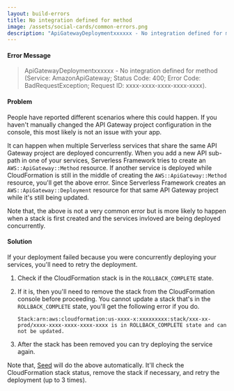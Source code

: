```yaml
---
layout: build-errors
title: No integration defined for method
image: /assets/social-cards/common-errors.png
description: "ApiGatewayDeploymentxxxxxx - No integration defined for method (Service: AmazonApiGateway; Status Code: 400; Error Code: BadRequestException; Request ID: xxxx-xxxx-xxxx-xxxx-xxxx)."
---
```


#### Error Message

> ApiGatewayDeploymentxxxxxx - No integration defined for method (Service: AmazonApiGateway; Status Code: 400; Error Code: BadRequestException; Request ID: xxxx-xxxx-xxxx-xxxx-xxxx).


#### Problem

People have reported different scenarios where this could happen. If you haven't manually changed the API Gateway project configuration in the console, this most likely is not an issue with your app.

It can happen when multiple Serverless services that share the same API Gateway project are deployed concurrently. When you add a new API sub-path in one of your services, Serverless Framework tries to create an `AWS::ApiGateway::Method` resource. If another service is deployed while CloudFormation is still in the middle of creating the `AWS::ApiGateway::Method` resource, you'll get the above error. Since Serverless Framework creates an `AWS::ApiGateway::Deployment` resource for that same API Gateway project while it's still being updated.

Note that, the above is not a very common error but is more likely to happen when a stack is first created and the services invloved are being deployed concurrently.


#### Solution

If your deployment failed because you were concurrently deploying your services, you'll need to retry the deployment.

1. Check if the CloudFormation stack is in the `ROLLBACK_COMPLETE` state.

2. If it is, then you'll need to remove the stack from the CloudFormation console before proceeding. You cannot update a stack that's in the `ROLLBACK_COMPLETE` state, you'll get the following error if you do.

   ```
   Stack:arn:aws:cloudformation:us-xxxx-x:xxxxxxxxx:stack/xxx-xx-prod/xxxx-xxxx-xxxx-xxxx-xxxx is in ROLLBACK_COMPLETE state and can not be updated.
   ```

3. After the stack has been removed you can try deploying the service again.

Note that, [Seed](/) will do the above automatically. It'll check the CloudFormation stack status, remove the stack if necessary, and retry the deployment (up to 3 times).
